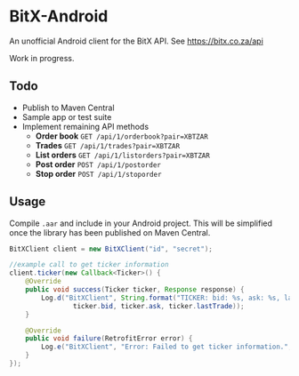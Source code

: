 BitX-Android
============

An unofficial Android client for the BitX API. See https://bitx.co.za/api

Work in progress.

Todo
----

* Publish to Maven Central
* Sample app or test suite
* Implement remaining API methods
  * **Order book** `GET /api/1/orderbook?pair=XBTZAR`
  * **Trades** `GET /api/1/trades?pair=XBTZAR`
  * **List orders** `GET /api/1/listorders?pair=XBTZAR`
  * **Post order** `POST /api/1/postorder`
  * **Stop order** `POST /api/1/stoporder`


Usage
----

Compile `.aar` and include in your Android project. This will be simplified once the library has been published on Maven Central.

```java
BitXClient client = new BitXClient("id", "secret");

//example call to get ticker information
client.ticker(new Callback<Ticker>() {
    @Override
    public void success(Ticker ticker, Response response) {
        Log.d("BitXClient", String.format("TICKER: bid: %s, ask: %s, lastTrade: %s",
                ticker.bid, ticker.ask, ticker.lastTrade));
    }

    @Override
    public void failure(RetrofitError error) {
        Log.e("BitXClient", "Error: Failed to get ticker information.", error);
    }
});

```